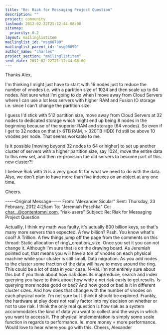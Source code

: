 ```yaml
---
title: "Re: Riak for Messaging Project Question"
description: ""
project: community
lastmod: 2012-02-22T21:12:44-08:00
sitemap:
  priority: 0.2
layout: mailinglistitem
mailinglist_id: "msg06700"
mailinglist_parent_id: "msg06699"
author_name: "charles"
project_section: "mailinglistitem"
sent_date: 2012-02-22T21:12:44-08:00
---
```


Thanks Alex,
 
I'm thinking I might just have to start with 16 nodes just to reduce the 
number of vnodes i.e. with a partition size of 1024 and then scale up to 64 
nodes. Not sure what I'm going to do when I move away from Cloud Servers where 
I can use a lot less servers with higher RAM and Fusion IO storage i.e. since 
I can't change the partition size.
 
I guess I'd stick with 512 partition size, move away from Cloud Servers at 32 
nodes to dedicated storage which might end up being 8 nodes in the beginning 
because of the superior RAM and storage (64 vnodes). So even if I get to 32 
nodes on that (&gt; 6TB RAM, &gt; 320TB HDD) I'd still be above 10 vnodes per node. 
That seems workable to me.
 
Is it possible [moving beyond 32 nodes to 64 or higher] to set up another 
cluster of servers with a higher partition size, say 1024, move the entire 
data to this new set, and then re-provision the old servers to become part of 
this new cluster?!
 
I believe Riak with 2i is a very good fit for what we need to do with the 
data. Also, we don't plan to have more than five indexes on an object at any 
one time.
 
Cheers.
 
-----Original Message-----
From: "Alexander Sicular" 
Sent: Thursday, 23 February, 2012 4:25am
To: "Jeremiah Peschka" 
Cc: char...@contentomni.com, "riak-users" 
Subject: Re: Riak for Messaging Project Question


Actuallly, I think my math was faulty, it's actually 800 billion keys, so 
that's many more servers than expected.
A few billion? Pssh. You know what's cool? A Trillion.
A few things jump off the page from the comments on this thread:
Static allocation of ring\\_creation\\_size. Once you set it you can not change it. 
Although I'm sure that is on the drawing board. As Jeremiah pointed out, that 
means you will have a ton of vnodes on each physical machine while your cluster 
is still small.
Data migration. As you add nodes to the cluster some fraction of the data will 
have to move around the ring. This could be a lot of data in your case.
N-val. I'm not entirely sure about this but if you think about how riak does 
its map/reduce, search and index querying you have to think about how wide a 
net riak casts to get results. Is querying more nodes good or bad? And how good 
or bad is it in different cluster sizes. And how does that change with the 
number of vnodes on each physical node. I'm not sure but I think it should be 
explored.
Frankly, the hardware at play does not really factor into my decision on 
whether or not to use riak. I think the only real question is how riak as a 
system accommodates the kind of data you want to collect and the ways in which 
you want to access it. The physical implementation is simply some scale 
function in regards to performance. Ie. more money = more performance.
Would love to hear where you go with this.
Cheers,
Alexander

